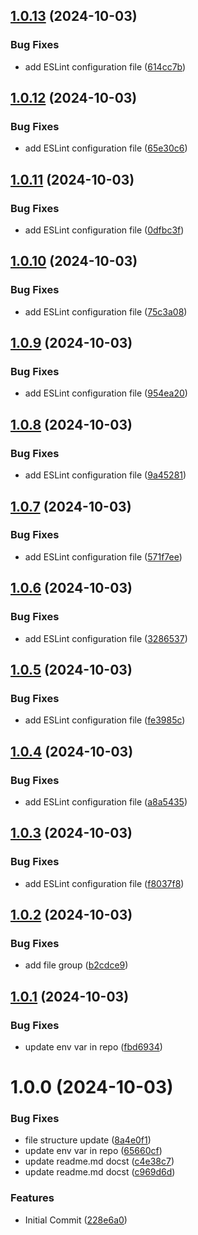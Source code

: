 ## [1.0.13](https://github.com/eliecer2000/pre-commit-image/compare/v1.0.12...v1.0.13) (2024-10-03)


### Bug Fixes

* add ESLint configuration file ([614cc7b](https://github.com/eliecer2000/pre-commit-image/commit/614cc7baa1f9eaaab95af01f879babbee660af79))

## [1.0.12](https://github.com/eliecer2000/pre-commit-image/compare/v1.0.11...v1.0.12) (2024-10-03)


### Bug Fixes

* add ESLint configuration file ([65e30c6](https://github.com/eliecer2000/pre-commit-image/commit/65e30c6c4887a9a213c9811a364e9fc6ec4a6596))

## [1.0.11](https://github.com/eliecer2000/pre-commit-image/compare/v1.0.10...v1.0.11) (2024-10-03)


### Bug Fixes

* add ESLint configuration file ([0dfbc3f](https://github.com/eliecer2000/pre-commit-image/commit/0dfbc3fa965470f6a9400e805816eea9d307c7ec))

## [1.0.10](https://github.com/eliecer2000/pre-commit-image/compare/v1.0.9...v1.0.10) (2024-10-03)


### Bug Fixes

* add ESLint configuration file ([75c3a08](https://github.com/eliecer2000/pre-commit-image/commit/75c3a0851839f5e5e9a94106cf66cdcf86121422))

## [1.0.9](https://github.com/eliecer2000/pre-commit-image/compare/v1.0.8...v1.0.9) (2024-10-03)


### Bug Fixes

* add ESLint configuration file ([954ea20](https://github.com/eliecer2000/pre-commit-image/commit/954ea208645cd01812d1cd1ecf9fb733bf92e591))

## [1.0.8](https://github.com/eliecer2000/pre-commit-image/compare/v1.0.7...v1.0.8) (2024-10-03)


### Bug Fixes

* add ESLint configuration file ([9a45281](https://github.com/eliecer2000/pre-commit-image/commit/9a45281ede4ede10ea48f9dcf4a08ca96156a07e))

## [1.0.7](https://github.com/eliecer2000/pre-commit-image/compare/v1.0.6...v1.0.7) (2024-10-03)


### Bug Fixes

* add ESLint configuration file ([571f7ee](https://github.com/eliecer2000/pre-commit-image/commit/571f7ee88d21fc8332122381e420a22f28777938))

## [1.0.6](https://github.com/eliecer2000/pre-commit-image/compare/v1.0.5...v1.0.6) (2024-10-03)


### Bug Fixes

* add ESLint configuration file ([3286537](https://github.com/eliecer2000/pre-commit-image/commit/32865370c3d4cd704d95b3fd6bbabe4e06b37fff))

## [1.0.5](https://github.com/eliecer2000/pre-commit-image/compare/v1.0.4...v1.0.5) (2024-10-03)


### Bug Fixes

* add ESLint configuration file ([fe3985c](https://github.com/eliecer2000/pre-commit-image/commit/fe3985cb7aca5201fdc7f5ac20ea851b5a5fb896))

## [1.0.4](https://github.com/eliecer2000/pre-commit-image/compare/v1.0.3...v1.0.4) (2024-10-03)


### Bug Fixes

* add ESLint configuration file ([a8a5435](https://github.com/eliecer2000/pre-commit-image/commit/a8a543581a7d2679ee68ff7d8d61e7aeba54b8c9))

## [1.0.3](https://github.com/eliecer2000/pre-commit-image/compare/v1.0.2...v1.0.3) (2024-10-03)


### Bug Fixes

* add ESLint configuration file ([f8037f8](https://github.com/eliecer2000/pre-commit-image/commit/f8037f8df799ea40cfcbfabac60056362f246b9a))

## [1.0.2](https://github.com/eliecer2000/pre-commit-image/compare/v1.0.1...v1.0.2) (2024-10-03)


### Bug Fixes

* add file group ([b2cdce9](https://github.com/eliecer2000/pre-commit-image/commit/b2cdce9c1d13fd914e1cfc81839dfbeea106036b))

## [1.0.1](https://github.com/eliecer2000/pre-commit-image/compare/v1.0.0...v1.0.1) (2024-10-03)


### Bug Fixes

* update env var in repo ([fbd6934](https://github.com/eliecer2000/pre-commit-image/commit/fbd6934c466b6d1f628c14d7fb973c43b1454ae3))

# 1.0.0 (2024-10-03)


### Bug Fixes

* file structure update ([8a4e0f1](https://github.com/eliecer2000/pre-commit-image/commit/8a4e0f14c5c1a058dbfb56e7d1236f19aa5f9a74))
* update env var in repo ([65660cf](https://github.com/eliecer2000/pre-commit-image/commit/65660cf69faaab4734a1f3bb9b6d83b1c763c9f1))
* update readme.md docst ([c4e38c7](https://github.com/eliecer2000/pre-commit-image/commit/c4e38c73a7815feaf30e3db36f090f503b264577))
* update readme.md docst ([c969d6d](https://github.com/eliecer2000/pre-commit-image/commit/c969d6de30f3a77d696bfcd826eec7f12f439d41))


### Features

* Initial Commit ([228e6a0](https://github.com/eliecer2000/pre-commit-image/commit/228e6a02b3e2e4813d505758642f915fd767c888))
